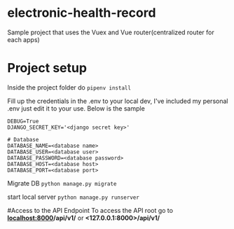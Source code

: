 # electronic-health-record
Sample project that uses the Vuex and Vue router(centralized router for each apps)

# Project setup
Inside the project folder do ```pipenv install```

Fill up the credentials in the .env to your local dev, I've included my personal .env just edit it to your use. 
Below is the sample
```
DEBUG=True
DJANGO_SECRET_KEY='<django secret key>'

# Database
DATABASE_NAME=<database name>
DATABASE_USER=<database user>
DATABASE_PASSWORD=<database password>
DATABASE_HOST=<database host>
DATABASE_PORT=<database port>
```

Migrate DB
``` python manage.py migrate ```

start local server
``` python manage.py runserver ```

#Access to the API Endpoint
To access the API root go to **<localhost:8000>/api/v1/** or **<127.0.0.1:8000>/api/v1/**
